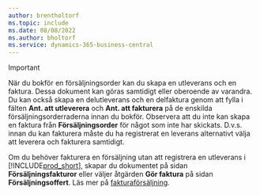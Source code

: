 ```yaml
---
author: brentholtorf
ms.topic: include
ms.date: 08/08/2022
ms.author: bholtorf
ms.service: dynamics-365-business-central
---
```

> [!IMPORTANT]
> När du bokför en försäljningsorder kan du skapa en utleverans och en faktura. Dessa dokument kan göras samtidigt eller oberoende av varandra. Du kan också skapa en delutleverans och en delfaktura genom att fylla i fälten **Ant. att utleverera** och **Ant. att fakturera** på de enskilda försäljningsorderraderna innan du bokför. Observera att du inte kan skapa en faktura från **Försäljningsorder** för något som inte har skickats. D.v.s. innan du kan fakturera måste du ha registrerat en leverans alternativt välja att leverera och fakturera samtidigt.
>
> Om du behöver fakturera en försäljning utan att registrera en utleverans i [!INCLUDE[prod_short](prod_short.md)], skapar du dokumentet på sidan **Försäljningsfakturor** eller väljer åtgärden **Gör faktura** på sidan **Försäljningsoffert**. Läs mer på [fakturaförsäljning](../sales-how-invoice-sales.md).
